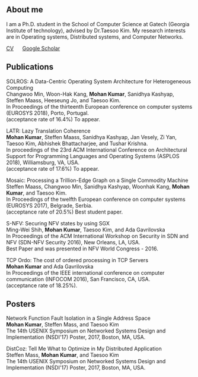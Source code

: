 ## About me

I am a Ph.D. student in the School of Computer Science at Gatech
(Georgia Institute of technology), advised by Dr.Taesoo Kim.  My
research interests are in Operating systems, Distributed systems,
and Computer Networks.

[CV](./data/cv.pdf)&nbsp;&nbsp;&nbsp;&nbsp;&nbsp;&nbsp;[Google Scholar](https://scholar.google.com/citations?user=NVCULdIAAAAJ&hl=en)

## Publications

SOLROS: A Data-Centric Operating System Architecture for Heterogeneous Computing<br />
Changwoo Min, Woon-Hak Kang, **Mohan Kumar**, Sanidhya Kashyap, Steffen Maass, Heeseung Jo, and Taesoo Kim.<br />
In Proceedings of the thirteenth European conference on computer systems (EUROSYS 2018), Porto, Portugal.<br />
(acceptance rate of 16.4%) To appear.<br />

LATR: Lazy Translation Coherence<br />
**Mohan Kumar**, Steffen Maass, Sanidhya Kashyap, Jan Vesely, Zi Yan, Taesoo Kim, Abhishek Bhattacharjee, and Tushar Krishna.<br />
In proceedings of the 23rd ACM International Conference on Architectural Support for Programming Languages and Operating Systems (ASPLOS 2018), Williamsburg, VA, USA.<br />
(acceptance rate of 17.6%) To appear.<br />

Mosaic: Processing a Trillion-Edge Graph on a Single Commodity Machine<br />
Steffen Maass, Changwoo Min, Sanidhya Kashyap, Woonhak Kang, **Mohan Kumar**, and Taesoo Kim.<br />
In Proceedings of the twelfth European conference on computer systems (EUROSYS 2017), Belgrade, Serbia.<br />
(acceptance rate of 20.5%) Best student paper.<br />

S-NFV: Securing NFV states by using SGX<br />
Ming-Wei Shih, **Mohan Kumar**, Taesoo Kim, and Ada Gavrilovska<br />
In Proceedings of the ACM International Workshop on Security in SDN and NFV (SDN-NFV Security 2016), New Orleans, LA, USA.<br />
Best Paper and was presented in NFV World Congress - 2016.<br />

TCP Ordo: The cost of ordered processing in TCP Servers<br />
**Mohan Kumar** and Ada Gavrilovska<br />
In Proceedings of the IEEE international conference on computer communication (INFOCOM 2016), San Francisco, CA, USA.<br />
(acceptance rate of 18.25%).<br />

## Posters

Network Function Fault Isolation in a Single Address Space<br />
**Mohan Kumar**, Steffen Mass, and Taesoo Kim<br />
The 14th USENIX Symposium on Networked Systems Design and Implementation (NSDI'17) Poster, 2017, Boston, MA, USA.<br />

DistCoz: Tell Me What to Optimize in My Distributed Application<br />
Steffen Mass, **Mohan Kumar**, and Taesoo Kim<br />
The 14th USENIX Symposium on Networked Systems Design and Implementation (NSDI'17) Poster, 2017, Boston, MA, USA.<br />